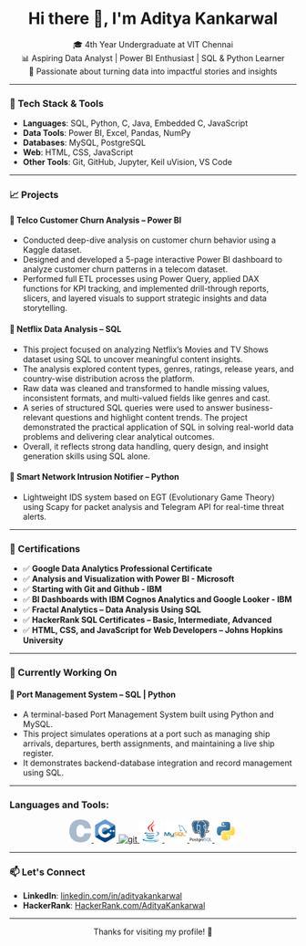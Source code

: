 <h1 align="center">Hi there 👋, I'm Aditya Kankarwal</h1>

<p align="center">
🎓 4th Year Undergraduate at VIT Chennai<br>
📊 Aspiring Data Analyst | Power BI Enthusiast | SQL & Python Learner<br>
🚀 Passionate about turning data into impactful stories and insights
</p>

---

### 🔧 Tech Stack & Tools
- **Languages**: SQL, Python, C, Java, Embedded C, JavaScript
- **Data Tools**: Power BI, Excel, Pandas, NumPy
- **Databases**: MySQL, PostgreSQL
- **Web**: HTML, CSS, JavaScript
- **Other Tools**: Git, GitHub, Jupyter, Keil uVision, VS Code

---

### 📈 Projects

#### 🔹 Telco Customer Churn Analysis – Power BI
- Conducted deep-dive analysis on customer churn behavior using a Kaggle dataset.
- Designed and developed a 5-page interactive Power BI dashboard to analyze customer churn patterns in a telecom dataset.
- Performed full ETL processes using Power Query, applied DAX functions for KPI tracking, and implemented drill-through reports, slicers, and layered visuals to support strategic insights and data storytelling.

#### 🔹 Netflix Data Analysis – SQL
- This project focused on analyzing Netflix’s Movies and TV Shows dataset using SQL to uncover meaningful content insights.
- The analysis explored content types, genres, ratings, release years, and country-wise distribution across the platform.
- Raw data was cleaned and transformed to handle missing values, inconsistent formats, and multi-valued fields like genres and cast.
- A series of structured SQL queries were used to answer business-relevant questions and highlight content trends. The project demonstrated the practical application of SQL in solving real-world data problems and delivering clear analytical outcomes.
- Overall, it reflects strong data handling, query design, and insight generation skills using SQL alone.

#### 🔹 Smart Network Intrusion Notifier – Python
- Lightweight IDS system based on EGT (Evolutionary Game Theory) using Scapy for packet analysis and Telegram API for real-time threat alerts.


---

### 📜 Certifications

- ✅ **Google Data Analytics Professional Certificate** 
- ✅ **Analysis and Visualization with Power BI - Microsoft** 
- ✅ **Starting with Git and Github - IBM**
- ✅ **BI Dashboards with IBM Cognos Analytics and Google Looker - IBM**
- ✅ **Fractal Analytics – Data Analysis Using SQL**
- ✅ **HackerRank SQL Certificates – Basic, Intermediate, Advanced**
- ✅ **HTML, CSS, and JavaScript for Web Developers – Johns Hopkins University**


---

### 🌱 Currently Working On
#### 🔹 Port Management System – SQL | Python
- A terminal-based Port Management System built using Python and MySQL.
- This project simulates operations at a port such as managing ship arrivals, departures, berth assignments, and maintaining a live ship register.
- It demonstrates backend-database integration and record management using SQL.

---

<h3 align="left">Languages and Tools:</h3>
<p align="center"> <a href="https://www.cprogramming.com/" target="_blank" rel="noreferrer"> <img src="https://raw.githubusercontent.com/devicons/devicon/master/icons/c/c-original.svg" alt="c" width="40" height="40"/> </a> <a href="https://www.w3schools.com/cpp/" target="_blank" rel="noreferrer"> <img src="https://raw.githubusercontent.com/devicons/devicon/master/icons/cplusplus/cplusplus-original.svg" alt="cplusplus" width="40" height="40"/> </a> <a href="https://git-scm.com/" target="_blank" rel="noreferrer"> <img src="https://www.vectorlogo.zone/logos/git-scm/git-scm-icon.svg" alt="git" width="40" height="40"/> </a> <a href="https://www.java.com" target="_blank" rel="noreferrer"> <img src="https://raw.githubusercontent.com/devicons/devicon/master/icons/java/java-original.svg" alt="java" width="40" height="40"/> </a> <a href="https://www.mysql.com/" target="_blank" rel="noreferrer"> <img src="https://raw.githubusercontent.com/devicons/devicon/master/icons/mysql/mysql-original-wordmark.svg" alt="mysql" width="40" height="40"/> </a> <a href="https://www.postgresql.org" target="_blank" rel="noreferrer"> <img src="https://raw.githubusercontent.com/devicons/devicon/master/icons/postgresql/postgresql-original-wordmark.svg" alt="postgresql" width="40" height="40"/> </a> <a href="https://www.python.org" target="_blank" rel="noreferrer"> <img src="https://raw.githubusercontent.com/devicons/devicon/master/icons/python/python-original.svg" alt="python" width="40" height="40"/> </a> </p>

---

### 📫 Let's Connect
- **LinkedIn**: [linkedin.com/in/adityakankarwal](https://www.linkedin.com/in/aditya-kankarwal-68b626300/)
- **HackerRank**: [HackerRank.com/AdityaKankarwal](https://www.hackerrank.com/profile/aditya_kankarwa1)

---

<p align="center">Thanks for visiting my profile! 🚀</p>
